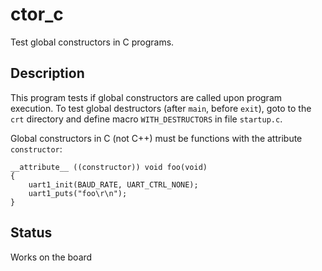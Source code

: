 # ctor_c

Test global constructors in C programs.

## Description

This program tests if global constructors are called upon program execution.
To test global destructors (after `main`, before `exit`), goto to the `crt`
directory and define macro `WITH_DESTRUCTORS` in file `startup.c`.

Global constructors in C (not C++) must be functions with the attribute
``constructor``:

```
__attribute__ ((constructor)) void foo(void)
{
    uart1_init(BAUD_RATE, UART_CTRL_NONE);
    uart1_puts("foo\r\n");
}
```

## Status

Works on the board
